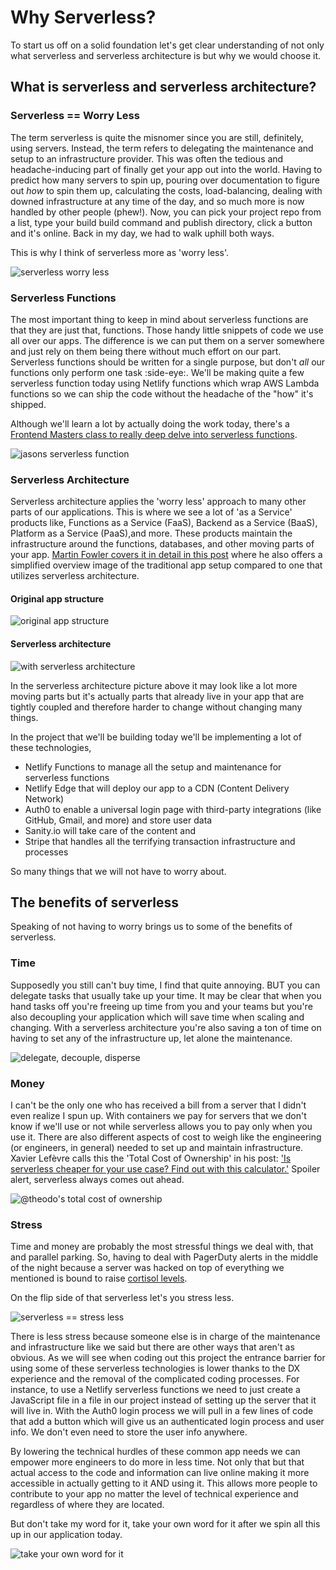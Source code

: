 # Why Serverless?

To start us off on a solid foundation let's get clear understanding of not only what serverless and serverless architecture is but why we would choose it.

## What is serverless and serverless architecture?

### Serverless == Worry Less

The term serverless is quite the misnomer since you are still, definitely, using servers. Instead, the term refers to delegating the maintenance and setup to an infrastructure provider. This was often the tedious and headache-inducing part of finally get your app out into the world. Having to predict how many servers to spin up, pouring over documentation to figure out _how_ to spin them up, calculating the costs, load-balancing, dealing with downed infrastructure at any time of the day, and so much more is now handled by other people (phew!). Now, you can pick your project repo from a list, type your build build command and publish directory, click a button and it's online. Back in my day, we had to walk uphill both ways.

This is why I think of serverless more as 'worry less'.

![serverless worry less](https://res.cloudinary.com/dzkoxrsdj/image/upload/v1638283749/worryless.001_zwaja7.jpg)

### Serverless Functions

The most important thing to keep in mind about serverless functions are that they are just that, functions. Those handy little snippets of code we use all over our apps. The difference is we can put them on a server somewhere and just rely on them being there without much effort on our part. Serverless functions should be written for a single purpose, but don't _all_ our functions only perform one task :side-eye:. We'll be making quite a few serverless function today using Netlify functions which wrap AWS Lambda functions so we can ship the code without the headache of the "how" it's shipped.

Although we'll learn a lot by actually doing the work today, there's a [Frontend Masters class to really deep delve into serverless functions](https://frontendmasters.com/workshops/serverless-functions/).

![jasons serverless function](https://res.cloudinary.com/dzkoxrsdj/image/upload/v1638302564/Screen_Shot_2021-11-30_at_2.57.58_PM_y2ijqq.png)

### Serverless Architecture

Serverless architecture applies the 'worry less' approach to many other parts of our applications. This is where we see a lot of 'as a Service' products like, Functions as a Service (FaaS), Backend as a Service (BaaS), Platform as a Service (PaaS),and more. These products maintain the infrastructure around the functions, databases, and other moving parts of your app. [Martin Fowler covers it in detail in this post](https://martinfowler.com/articles/serverless.html) where he also offers a simplified overview image of the traditional app setup compared to one that utilizes serverless architecture.

#### Original app structure

![original app structure](https://res.cloudinary.com/dzkoxrsdj/image/upload/v1638301576/ps_jgybzn.jpg)

#### Serverless architecture

![with serverless architecture](https://res.cloudinary.com/dzkoxrsdj/image/upload/v1638301576/sps_qa2lbz.jpg)

In the serverless architecture picture above it may look like a lot more moving parts but it's actually parts that already live in your app that are tightly coupled and therefore harder to change without changing many things.

In the project that we'll be building today we'll be implementing a lot of these technologies,

- Netlify Functions to manage all the setup and maintenance for serverless functions
- Netlify Edge that will deploy our app to a CDN (Content Delivery Network)
- Auth0 to enable a universal login page with third-party integrations (like GitHub, Gmail, and more) and store user data
- Sanity.io will take care of the content and
- Stripe that handles all the terrifying transaction infrastructure and processes

So many things that we will not have to worry about.

## The benefits of serverless

Speaking of not having to worry brings us to some of the benefits of serverless.

### Time

Supposedly you still can't buy time, I find that quite annoying. BUT you can delegate tasks that usually take up your time. It may be clear that when you hand tasks off you're freeing up time from you and your teams but you're also decoupling your application which will save time when scaling and changing. With a serverless architecture you're also saving a ton of time on having to set any of the infrastructure up, let alone the maintenance.

![delegate, decouple, disperse](https://res.cloudinary.com/dzkoxrsdj/image/upload/v1638312499/Screen_Shot_2021-11-30_at_3.35.01_PM_awkozw.png)

### Money

I can't be the only one who has received a bill from a server that I didn't even realize I spun up. With containers we pay for servers that we don't know if we'll use or not while serverless allows you to pay only when you use it. There are also different aspects of cost to weigh like the engineering (or engineers, in general) needed to set up and maintain infrastructure. Xavier Lefèvre calls this the 'Total Cost of Ownership' in his post: ['Is serverless cheaper for your use case? Find out with this calculator.'](https://medium.com/serverless-transformation/is-serverless-cheaper-for-your-use-case-find-out-with-this-calculator-2f8a52fc6a68) Spoiler alert, serverless always comes out ahead.

![@theodo's total cost of ownership](https://miro.medium.com/max/2000/1*cD4HBbBoZYR_3sDJ3841tg.png)

### Stress

Time and money are probably the most stressful things we deal with, that and parallel parking. So, having to deal with PagerDuty alerts in the middle of the night because a server was hacked on top of everything we mentioned is bound to raise [cortisol levels](https://www.hormone.org/your-health-and-hormones/glands-and-hormones-a-to-z/hormones/cortisol).

On the flip side of that serverless let's you stress less.

![serverless == stress less](https://res.cloudinary.com/dzkoxrsdj/image/upload/v1638311512/Untitled.001_vahcgo.jpg)

There is less stress because someone else is in charge of the maintenance and infrastructure like we said but there are other ways that aren't as obvious. As we will see when coding out this project the entrance barrier for using some of these serverless technologies is lower thanks to the DX experience and the removal of the complicated coding processes. For instance, to use a Netlify serverless functions we need to just create a JavaScript file in a file in our project instead of setting up the server that it will live in. With the Auth0 login process we will pull in a few lines of code that add a button which will give us an authenticated login process and user info. We don't even need to store the user info anywhere.

By lowering the technical hurdles of these common app needs we can empower more engineers to do more in less time. Not only that but that actual access to the code and information can live online making it more accessible in actually getting to it AND using it. This allows more people to contribute to your app no matter the level of technical experience and regardless of where they are located.

But don't take my word for it, take your own word for it after we spin all this up in our application today.

![take your own word for it](https://res.cloudinary.com/dzkoxrsdj/image/upload/v1638312377/Screen_Shot_2021-11-30_at_5.45.45_PM_cb2ytv.jpg)
